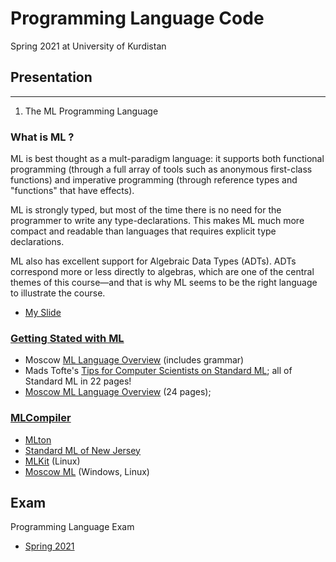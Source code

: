 # Programming Language Code

Spring 2021 at University of Kurdistan

## Presentation
---
1. The ML Programming Language 
### **What is ML ?**
ML is best thought as a mult-paradigm language: it supports both functional programming (through a full array of tools such as anonymous first-class functions) and imperative programming (through reference types and "functions" that have effects).

ML is strongly typed, but most of the time there is no need for the programmer to write any type-declarations. This makes ML much more compact and readable than languages that requires explicit type declarations.

ML also has excellent support for Algebraic Data Types (ADTs). ADTs correspond more or less directly to algebras, which are one of the central themes of this course—and that is why ML seems to be the right language to illustrate the course.

* [My Slide](Presentation/Slide.pdf)

### [Getting Stated with ML](http://web.cecs.pdx.edu/~black/CS311/ML.html)
* Moscow [ML Language Overview](http://www.itu.dk/people/sestoft/mosml/mosmlref.pdf) (includes grammar)
* Mads Tofte's [Tips for Computer Scientists on Standard ML](http://www.dina.kvl.dk/%7esestoft/tofte-tips.pdf); all of Standard ML in 22 pages!
* [Moscow ML Language Overview](http://www.dina.kvl.dk/%7esestoft/mosml/mosmlref.pdf) (24 pages);

### [MLCompiler](https://www.thefreecountry.com/compilers/standard-ml-language.shtml)
* [MLton](http://mlton.org/)
* [Standard ML of New Jersey](https://www.smlnj.org/)
* [MLKit](http://elsman.com/mlkit/) (Linux)
* [Moscow ML](https://www.itu.dk/people/sestoft/mosml.html) (Windows, Linux)


## Exam 
Programming Language Exam 
* [Spring 2021](#)

